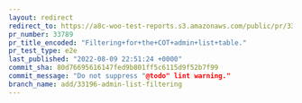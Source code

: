 ```yaml
---
layout: redirect
redirect_to: https://a8c-woo-test-reports.s3.amazonaws.com/public/pr/33789/e2e/index.html
pr_number: 33789
pr_title_encoded: "Filtering+for+the+COT+admin+list+table."
pr_test_type: e2e
last_published: "2022-08-09 22:51:24 +0000"
commit_sha: 80d76695616147fed9b801ff5c6115d9f52b7f99
commit_message: "Do not suppress "@todo" lint warning."
branch_name: add/33196-admin-list-filtering
---
```

